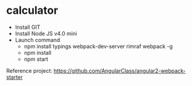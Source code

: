 # calculator

* Install GIT
* Install Node JS v4.0 mini
* Launch command
  * npm install typings webpack-dev-server rimraf webpack -g
  * npm install
  * npm start

Reference project: https://github.com/AngularClass/angular2-webpack-starter
